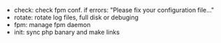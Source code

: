 - check: check fpm conf. if errors: "Please fix your configuration file..."
- rotate: rotate log files, full disk or debuging
- fpm: manage fpm daemon
- init: sync php banary and make links
